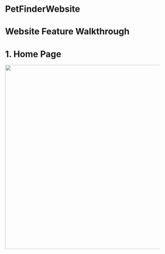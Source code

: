 # PetFinderWebsite
# Website Feature Walkthrough
# 1. Home Page
<img src="PetFinder-Home.gif" width=600><br>
